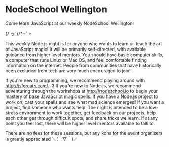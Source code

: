 # NodeSchool Wellington


Come learn JavaScript at our weekly NodeSchool Wellington!

(ﾉ´ヮ´)ﾉ*:･ﾟ✧

This weekly Node.js night is for anyone who wants to learn or teach the art of JavaScript magic! It will be primarily self-directed, with available guidance from higher level mentors. You should have basic computer skills, a computer that runs Linux or Mac OS, and feel comfortable finding information on the internet. People from communities that have historically been excluded from tech are very much encouraged to join!

If you're new to programming, we recommend playing around with http://jsforcats.com/. :3 If you're new to Node.js, we recommend adventuring through the workshops at http://nodeschool.io to begin your mastery of base JavaScript magic spells. If you have a Node.js project to work on, cast your spells and see what mad science emerges! If you want a project, find someone who wants help. The night is intended to be a low-stress environment to work together, get feedback on our projects, help each other get through difficult spots, and share tricks we learn. If at any point you feel lost, there will be higher level mentors available to talk to.

There are no fees for these sessions, but any koha for the event organizers is greatly appreciated ＼(＾▽＾)／
